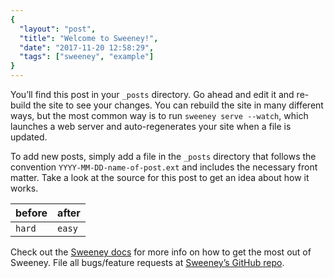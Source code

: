 ```yaml
---
{
  "layout": "post",
  "title": "Welcome to Sweeney!",
  "date": "2017-11-20 12:58:29",
  "tags": ["sweeney", "example"]
}
---
```


You’ll find this post in your `_posts` directory. Go ahead and edit it and re-build the site to see your changes. You can rebuild the site in many different ways, but the most common way is to run `sweeney serve --watch`, which launches a web server and auto-regenerates your site when a file is updated.

To add new posts, simply add a file in the `_posts` directory that follows the convention `YYYY-MM-DD-name-of-post.ext` and includes the necessary front matter. Take a look at the source for this post to get an idea about how it works.

| before | after |
|--------|-------|
| `hard` | `easy`|

Check out the [Sweeney docs](https://github.com/gabrielcsapo/sweeney) for more info on how to get the most out of Sweeney. File all bugs/feature requests at [Sweeney’s GitHub repo](https://github.com/gabrielcsapo/sweeney).
